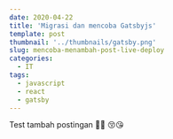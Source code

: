 ```yaml
---
date: 2020-04-22
title: 'Migrasi dan mencoba Gatsbyjs'
template: post
thumbnail: '../thumbnails/gatsby.png'
slug: mencoba-menambah-post-live-deploy
categories:
  - IT
tags:
  - javascript
  - react
  - gatsby
---
```

Test tambah postingan 🤪🧏
😚😘
